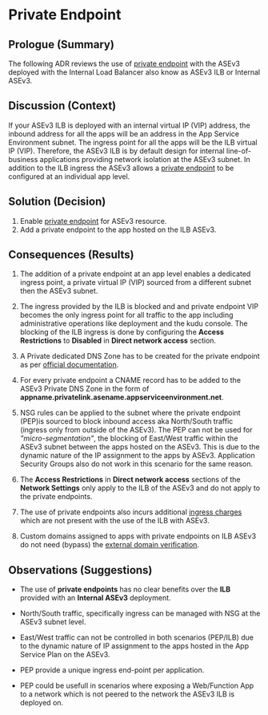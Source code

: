 # Private Endpoint

## Prologue (Summary)

The following ADR reviews the use of [private endpoint](https://learn.microsoft.com/en-us/azure/app-service/environment/networking#private-endpoint) with the ASEv3 deployed with the Internal Load Balancer also know as ASEv3 ILB or Internal ASEv3.

## Discussion (Context)

If your ASEv3 ILB is deployed with an internal virtual IP (VIP) address, the inbound address for all the apps will be an address in the App Service Environment subnet. The ingress point for all the apps will be the ILB virtual IP (VIP).  Therefore, the ASEv3 ILB is by default design for internal line-of-business applications providing network isolation at the ASEv3 subnet.  In addition to the ILB ingress the ASEv3 allows a [private endpoint](https://learn.microsoft.com/en-us/azure/app-service/overview-private-endpoint) to be configured at an individual app level.

## Solution (Decision)

  1. Enable [private endpoint](https://learn.microsoft.com/en-us/azure/app-service/overview-private-endpoint#app-service-environment-v3-special-consideration) for ASEv3 resource.
  2. Add a private endpoint to the app hosted on the ILB ASEv3.

## Consequences (Results)

  1. The addition of a private endpoint at an app level enables a dedicated ingress point, a private virtual IP (VIP) sourced from a different subnet then the ASEv3 subnet.

  2. The ingress provided by the ILB is blocked and and private endpoint VIP becomes the only ingress point for all traffic to the app including administrative operations like deployment and the kudu console.  The blocking of the ILB ingress is done by configuring the **Access Restrictions** to **Disabled** in **Direct network access** section.

  3. A Private dedicated DNS Zone has to be created for the private endpoint as per [official documentation](https://learn.microsoft.com/en-us/azure/app-service/overview-private-endpoint#dns).

  4. For every private endpoint a CNAME record has to be added to the ASEv3 Private DNS Zone in the form of **appname.privatelink.asename.appserviceenvironment.net**.

  5. NSG rules can be applied to the subnet where the private endpoint (PEP)is sourced to block inbound access aka North/South traffic (ingress only from outside of the ASEv3).  The PEP can not be used for *"micro-segmentation"*, the blocking of East/West traffic within the ASEv3 subnet between the apps hosted on the ASEv3.  This is due to the dynamic nature of the IP assignment to the apps by ASEv3.  Application Security Groups also do not work in this scenario for the same reason.

  6. The **Access Restrictions** in **Direct network access** sections of the **Network Settings** only apply to the ILB of the ASEv3 and do not apply to the private endpoints.

  7. The use of private endpoints also incurs additional [ingress charges](https://azure.microsoft.com/en-us/pricing/details/private-link/) which are not present with the use of the ILB with ASEv3.

  8. Custom domains assigned to apps with private endpoints on ILB ASEv3 do not need (bypass) the [external domain verification](https://learn.microsoft.com/en-us/azure/app-service/app-service-web-tutorial-custom-domain?tabs=root%2Cazurecli#3-validate-and-complete).

## Observations (Suggestions)

- The use of **private endpoints** has no clear benefits over the **ILB** provided with an **Internal ASEv3** deployment.

- North/South traffic, specifically ingress can be managed with NSG at the ASEv3 subnet level.

- East/West traffic can not be controlled in both scenarios (PEP/ILB) due to the dynamic nature of IP assignment to the apps hosted in the App Service Plan on the ASEv3.

- PEP provide a unique ingress end-point per application.

- PEP could be usefull in scenarios where exposing a Web/Function App to a network which is not peered to the network the ASEv3 ILB is deployed on.
